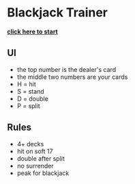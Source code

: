# Blackjack Trainer
**[click here to start](https://noahsug.github.io/blackjack-trainer/)**

## UI
 - the top number is the dealer's card
 - the middle two numbers are your cards
 - H = hit
 - S = stand
 - D = double
 - P = split

## Rules
 - 4+ decks
 - hit on soft 17
 - double after split
 - no surrender
 - peak for blackjack
